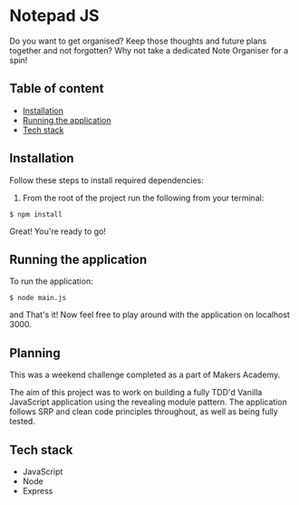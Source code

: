 # Notepad JS

Do you want to get organised? Keep those thoughts and future plans together and not forgotten? 
Why not take a dedicated Note Organiser for a spin! 

## Table of content

- [Installation](#installation)
- [Running the application](#running-the-application)
- [Tech stack](#tech-stack)

## Installation

Follow these steps to install required dependencies:

1. From the root of the project run the following from your terminal:

```
$ npm install
```

Great! You're ready to go!


## Running the application

To run the application:

```
$ node main.js
```

and That's it! Now feel free to play around with the application on localhost 3000.

## Planning

This was a weekend challenge completed as a part of Makers Academy.

The aim of this project was to work on building a fully TDD'd Vanilla JavaScript application using the revealing module pattern. 
The application follows SRP and clean code principles throughout, as well as being fully tested. 

## Tech stack

- JavaScript
- Node
- Express
